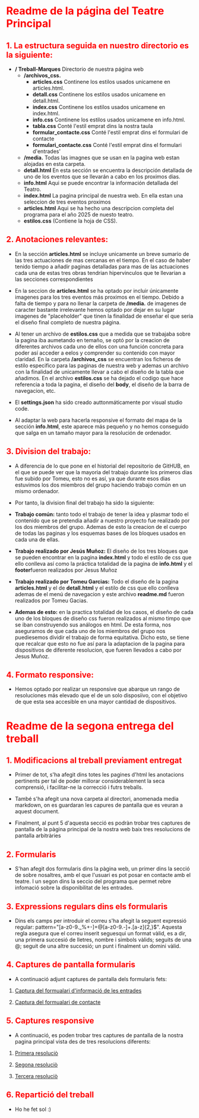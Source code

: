 # <span style="color:red;">Readme de la página del Teatre Principal </span>
## <span style="color:red;">1. La estructura seguida en nuestro directorio es la siguiente:</span>

- **/ Treball-Marques** Directorio de nuestra página web
    - **/archivos_css.**  
        - **articles.css** Continene los estilos usados unicamene en articles.html.  
        - **detall.css** Continene los estilos usados unicamene en detall.html.
        - **index.css**  Continene los estilos usados unicamene en index.html.
        - **info.css**  Continene los estilos usados unicamene en info.html.
        - **tabla.css**  Conté l'estil emprat dins la nostra taula
        - **formular_contacte.css** Conté l'estil emprat dins el formulari de contacte
        - **formulari_contacte.css** Conté l'estil emprat dins el formulari d'entrades'
    - **/media.** Todas las imagnes que se usan en la pagina web estan alojadas en esta carpeta.
    - **detall.html** En esta sección se encuentra la descripción detallada de uno de los eventos que se llevarán a cabo en los proximos dias.
    - **info.html** Aqui se puede encontrar la información detallada del Teatro.
    - **index.html** La pagina principal de nuestra web. En ella estan una seleccion de tres eventos proximos
    - **articles.html** Aqui se ha hecho una descripcion completa del programa para el año 2025 de nuesto teatro.
    - **estilos.css** (Contiene la hoja de CSS).


## <span style="color:red;">2. Anotaciones relevantes:</span>

- En la sección **articles.html** se incluye unicamente un breve sumario de las tres actuaciones de mas cercanas en el tiempo. En el caso de haber tenido tiempo a añadir paginas detalladas para mas de las actuaciones cada una de estas tres obras tendrian hipervinculos que te llevarian a las secciones correspondientes

- En la seccion de **articles.html** se ha optado por incluir únicamente imagenes para los tres eventos más proximos en el tiempo. Debido a falta de tiempo y para no llenar la carpeta de **/media.** de imagenes de caracter bastante irrelevante hemos optado por dejar en su lugar imagenes de "placeholder" que tinen la finalidad de enseñar el que seria el diseño final completo de nuestra página.

- Al tener un archivo de **estilos.css** que a medida que se trabajaba sobre la pagina iba aumetando en temaño, se optó por la creacion de diferentes archivos cada uno de ellos con una función concreta para poder así acceder a eelos y comprender su contenido con mayor claridad. En la carpeta **/archivos_css** se encuentran los ficheros de estilo especifico para las paginas de nuestra web y ademas un archivo con la finalidad de unicamente llevar a cabo el diseño de la tabla que añadimos. En el archivo **estilos.css** se ha dejado el codigo que hace referencia a toda la pagina, el diseño del **body**, el diseño de la barra de navegacion, etc.
  
- El **settings.json** ha sido creado auttonmáticamente por visual studio code.
  
- Al adaptar la web para hacerla responsive el formato del mapa de la sección **info.html**, este aparece más pequeño y no hemos conseguido que salga en un tamaño mayor para la resolución de ordenador.

## <span style="color:red;">3. Division del trabajo:</span>

- A diferencia de lo que pone en el historial del repositorio de GitHUB, en el que se puede ver que la mayoria del trabajo durante los primeros dias fue subido por Tomeu, esto no es así, ya que durante esos dias estuvimos los dos miembros del grupo haciendo trabajo común en un mismo ordenador.

- Por tanto, la division final del trabajo ha sido la siguiente:

- **Trabajo común:** tanto todo el trabajo de tener la idea y plasmar todo el contenido que se pretendia añadir a nuestro proyecto fue realizado por los dos miembros del grupo. Ademas de esto la creacion de el cuerpo de todas las paginas y los esquemas bases de los bloques usados en cada una de ellas.

- **Trabajo realizado por Jesús Muñoz:** El diseño de los tres bloques que se pueden encontrar en la pagina **index.html** y todo el estilo de css que ello conlleva así como la práctica totalidad de la pagina de **info.html** y el **footer**fueron realizados por Jesus Muñoz

- **Trabajo realizado por Tomeu Garcias:** Todo el diseño de la pagina **articles.html** y el de **detall.html** y el estilo de css que ello conlleva ademas de el menú de navegacion y este archivo **readme.md** fueron realizados por Tomeu Gacias.

- **Ademas de esto:** en la practica totalidad de los casos, el diseño de cada uno de los bloques de diseño css fueron realizados al mismo timpo que se iban construyendo sus análogos en html. De esta forma, nos aseguramos de que cada uno de los miembros del grupo nos puediesemos dividir el trabajo de forma equitativa. Dicho esto, se tiene que recalcar que esto no fue así para la adaptacion de la pagina para dispositivos de diferente resolucion, que fueren llevados a cabo por Jesus Muñoz.

## <span style="color:red;">4. Formato responsive:</span>

- Hemos optado por realizar un responsive que abarque un rango de resoluciones más elevado que el de un solo disposiivo, con el objetivo de que esta sea accesible en una mayor cantidad de dispositivos.

# <span style="color:red;">Readme de la segona entrega del treball </span>
## <span style="color:red;">1. Modificacions al treball previament entregat</span>

- Primer de tot, s'ha afegit dins totes les pagines d'html les anotacions pertinents per tal de poder millorar considerablement la seca comprensió, i facilitar-ne la correcció i futrs treballs.

- També s'ha afegit una nova carpeta al directori, anomenada media markdown, on es guardaran les capures de pantalla que es veuran a aquest document.

- Finalment, al punt 5 d'aquesta secció es podràn trobar tres captures de pantalla de la pàgina principal de la nostra web baix tres resolucions de pantalla arbitràries

## <span style="color:red;">2. Formularis</span>

- S'han afegit dos formularis dins la pàgina web, un primer dins la secció de sobre nosaltres, amb el que l'usuari es pot posar en contacte amb el teatre. I un segon dins la seccio del programa que permet rebre infomació sobre la disponibilitat de les entrades.

## <span style="color:red;">3. Expressions regulars dins els formularis</span>

- Dins els camps per introduir el correu s'ha afegit la seguent expressió regular: pattern="[a-z0-9._%+-]+@[a-z0-9.-]+\.[a-z]{2,}$". Aquesta regla asegura que el correu inserit seguesqui un format vàlid, es a dir, una primera succesió de lletres, nombre i simbols vàlids; seguits de una @; seguit de una altre succesió; un punt i finalment un domini vàlid.

## <span style="color:red;">4. Captures de pantalla formularis</span>

- A continuació adjunt captures de pantalla dels formularis fets:

1. [Captura del formualari d'informació de les entrades ](/media_markdown/formulari_entrades.png)

2. [Captura del formualari de contacte ](/media_markdown/formulari_entrades.png)

## <span style="color:red;">5. Captures responsive</span>

- A continuació, es poden trobar tres captures de pantalla de la nostra pagina principal vista des de tres resolucions diferents:

1. [Primera resoluciò ](media_markdown\resolucio_1.png)

2. [Segona resoluciò ](/media_markdown\resolucio_2.png)

3. [Tercera resoluciò ](media_markdown\resolucio_3.png)

## <span style="color:red;">6. Repartició del treball</span>

- Ho he fet sol :)


